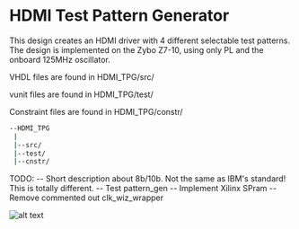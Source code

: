 # HDMI Test Pattern Generator

This design creates an HDMI driver with 4 different selectable test patterns.
The design is implemented on the Zybo Z7-10, using only PL and the onboard 125MHz oscillator.

VHDL files are found in HDMI_TPG/src/

vunit files are found in HDMI_TPG/test/

Constraint files are found in HDMI_TPG/constr/

```bash
--HDMI_TPG
 |
 |--src/
 |--test/
 |--cnstr/
```


TODO:
-- Short description about 8b/10b. Not the same as IBM's standard! This is totally different.
-- Test pattern_gen
-- Implement Xilinx SPram
-- Remove commented out clk_wiz_wrapper

![alt text](https://github.com/LJO-S/HDMI_TPG/blob/main/diagram.png)
